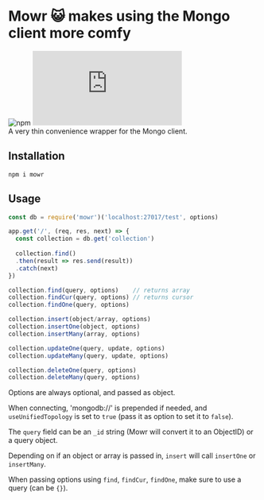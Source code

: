 # Mowr 😺 makes using the Mongo client more comfy
![npm](https://img.shields.io/npm/v/mowr) ![GitHub file size in bytes](https://img.shields.io/github/size/osban/mowr/index.js?color=limegreen)  
A very thin convenience wrapper for the Mongo client.

## Installation
```
npm i mowr
```

## Usage
```js
const db = require('mowr')('localhost:27017/test', options)

app.get('/', (req, res, next) => {
  const collection = db.get('collection')
  
  collection.find()
  .then(result => res.send(result))
  .catch(next)
})

collection.find(query, options)    // returns array
collection.findCur(query, options) // returns cursor
collection.findOne(query, options)

collection.insert(object/array, options)
collection.insertOne(object, options)
collection.insertMany(array, options)

collection.updateOne(query, update, options)
collection.updateMany(query, update, options)

collection.deleteOne(query, options)
collection.deleteMany(query, options)
```
Options are always optional, and passed as object.

When connecting, 'mongodb://' is prepended if needed, and `useUnifiedTopology` is set to `true` (pass it as option to set it to `false`).

The `query` field can be an `_id` string (Mowr will convert it to an ObjectID) or a query object.

Depending on if an object or array is passed in, `insert` will call `insertOne` or `insertMany`.

When passing options using `find`, `findCur`, `findOne`, make sure to use a query (can be `{}`).
